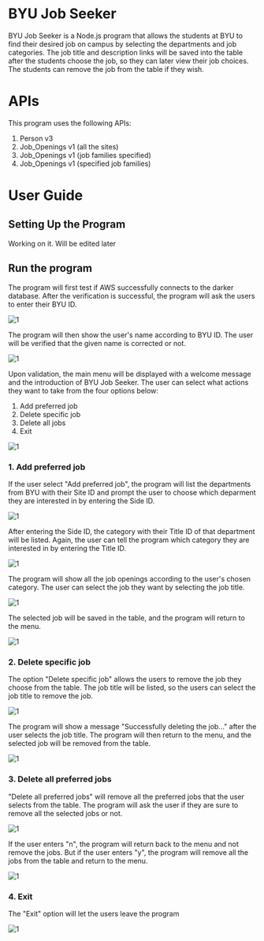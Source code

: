 # BYU Job Seeker
BYU Job Seeker is a Node.js program that allows the students at BYU to find their desired job on campus by selecting the departments and job categories. The job title and description links will be saved into the table after the students choose the job, so they can later view their job choices. The students can remove the job from the table if they wish.

# APIs
This program uses the following APIs:
1. Person v3
2. Job_Openings v1 (all the sites)
3. Job_Openings v1 (job families specified)
4. Job_Openings v1 (specified job families)

# User Guide
## Setting Up the Program
Working on it. Will be edited later

## Run the program
The program will first test if AWS successfully connects to the darker database. After the verification is successful, the program will ask the users to enter their BYU ID.

![1](https://user-images.githubusercontent.com/107719287/211399767-6be04f76-825b-4d3c-b578-8f46416fee6e.png)

The program will then show the user's name according to BYU ID. The user will be verified that the given name is corrected or not.

![1](https://user-images.githubusercontent.com/107719287/211405123-cd1a03bc-40f8-4224-a1f1-028aa80b927d.png)

Upon validation, the main menu will be displayed with a welcome message and the introduction of BYU Job Seeker.
The user can select what actions they want to take from the four options below:
1. Add preferred job
2. Delete specific job
3. Delete all jobs
4. Exit

![1](https://user-images.githubusercontent.com/107719287/211644477-05cf0602-f39c-4f23-8e88-415ebc4b148e.png)

### 1. Add preferred job
If the user select "Add preferred job", the program will list the departments from BYU with their Site ID and prompt the user to choose which deparment they are interested in by entering the Side ID. 

![1](https://user-images.githubusercontent.com/107719287/211649644-4ee5719e-b795-4f96-8c9c-a98f372488b0.png)

After entering the Side ID, the category with their Title ID of that department will be listed. Again, the user can tell the program which category they are interested in by entering the Title ID.

![1](https://user-images.githubusercontent.com/107719287/211652486-7205421e-d35f-4309-b416-cc06c996bc50.png)

The program will show all the job openings according to the user's chosen category. The user can select the job they want by selecting the job title.

![1](https://user-images.githubusercontent.com/107719287/211654826-9b773974-7fa2-4a43-be50-df6a962049dd.png)

The selected job will be saved in the table, and the program will return to the menu. 

![1](https://user-images.githubusercontent.com/107719287/211656836-a0468184-8884-46ae-a6b5-050443740c1f.png)

### 2. Delete specific job
The option "Delete specific job" allows the users to remove the job they choose from the table. The job title will be listed, so the users can select the job title to remove the job.

![1](https://user-images.githubusercontent.com/107719287/211901877-a067b430-8f28-437b-9118-8f4e6f612c29.png)

The program will show a message "Successfully deleting the job..." after the user selects the job title. The program will then return to the menu, and the selected job will be removed from the table.

![1](https://user-images.githubusercontent.com/107719287/211902046-c992aebd-22a1-42ae-a2d5-eb8bb742f9e3.png)

### 3.  Delete all preferred jobs
"Delete all preferred jobs" will remove all the preferred jobs that the user selects from the table.
The program will ask the user if they are sure to remove all the selected jobs or not. 

![1](https://user-images.githubusercontent.com/107719287/211903632-4690459f-54ae-4d20-9f7b-23962bcb1c47.png)

If the user enters "n", the program will return back to the menu and not remove the jobs. But if the user enters "y", the program will remove all the jobs from the table and return to the menu.

![1](https://user-images.githubusercontent.com/107719287/211905456-b37fcc9d-a732-4937-b042-e70873f54e20.png)

### 4. Exit
The "Exit" option will let the users leave the program

![1](https://user-images.githubusercontent.com/107719287/211906307-56223138-bef6-40da-9ef7-9a42ceee09c3.png)
